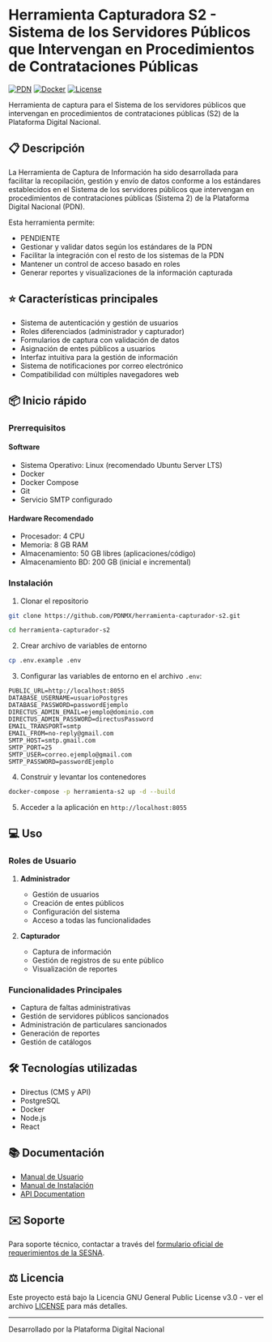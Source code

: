 # Herramienta Capturadora S2 - Sistema de los Servidores Públicos que Intervengan en Procedimientos de Contrataciones Públicas

[![PDN](https://img.shields.io/badge/PDN-S2-pink)](https://www.plataformadigitalnacional.org/)
[![Docker](https://img.shields.io/badge/Docker-Ready-brightgreen)]()
[![License](https://img.shields.io/badge/license-GNU%20General%20Public%20License%20v3.0-blue)]()

Herramienta de captura para el Sistema de los servidores públicos que intervengan en procedimientos de contrataciones públicas (S2) de la Plataforma Digital Nacional.

## 📋 Descripción

La Herramienta de Captura de Información ha sido desarrollada para facilitar la recopilación, gestión y envío de datos conforme a los estándares establecidos en el Sistema de los servidores públicos que intervengan en procedimientos de contrataciones públicas (Sistema 2) de la Plataforma Digital Nacional (PDN).

Esta herramienta permite:
- PENDIENTE 
- Gestionar y validar datos según los estándares de la PDN
- Facilitar la integración con el resto de los sistemas de la PDN
- Mantener un control de acceso basado en roles
- Generar reportes y visualizaciones de la información capturada

## ⭐ Características principales

- Sistema de autenticación y gestión de usuarios
- Roles diferenciados (administrador y capturador)
- Formularios de captura con validación de datos
- Asignación de entes públicos a usuarios
- Interfaz intuitiva para la gestión de información
- Sistema de notificaciones por correo electrónico
- Compatibilidad con múltiples navegadores web

## 📦 Inicio rápido

### Prerrequisitos

#### Software
- Sistema Operativo: Linux (recomendado Ubuntu Server LTS)
- Docker
- Docker Compose
- Git
- Servicio SMTP configurado

#### Hardware Recomendado
- Procesador: 4 CPU
- Memoria: 8 GB RAM
- Almacenamiento: 50 GB libres (aplicaciones/código)
- Almacenamiento BD: 200 GB (inicial e incremental)

### Instalación

1. Clonar el repositorio
```bash
git clone https://github.com/PDNMX/herramienta-capturador-s2.git

cd herramienta-capturador-s2
```

2. Crear archivo de variables de entorno
```bash
cp .env.example .env
```

3. Configurar las variables de entorno en el archivo `.env`:
```env
PUBLIC_URL=http://localhost:8055
DATABASE_USERNAME=usuarioPostgres
DATABASE_PASSWORD=passwordEjemplo
DIRECTUS_ADMIN_EMAIL=ejemplo@dominio.com
DIRECTUS_ADMIN_PASSWORD=directusPassword
EMAIL_TRANSPORT=smtp
EMAIL_FROM=no-reply@gmail.com
SMTP_HOST=smtp.gmail.com
SMTP_PORT=25
SMTP_USER=correo.ejemplo@gmail.com
SMTP_PASSWORD=passwordEjemplo
```

4. Construir y levantar los contenedores
```bash
docker-compose -p herramienta-s2 up -d --build
```

5. Acceder a la aplicación en `http://localhost:8055`

## 💻 Uso

### Roles de Usuario

1. **Administrador**
   - Gestión de usuarios
   - Creación de entes públicos
   - Configuración del sistema
   - Acceso a todas las funcionalidades

2. **Capturador**
   - Captura de información
   - Gestión de registros de su ente público
   - Visualización de reportes

### Funcionalidades Principales

- Captura de faltas administrativas
- Gestión de servidores públicos sancionados
- Administración de particulares sancionados
- Generación de reportes
- Gestión de catálogos

## 🛠️ Tecnologías utilizadas

- Directus (CMS y API)
- PostgreSQL
- Docker
- Node.js
- React

## 📚 Documentación

- [Manual de Usuario]()
- [Manual de Instalación]()
- [API Documentation]()

## ✉️ Soporte

Para soporte técnico, contactar a través del [formulario oficial de requerimientos de la SESNA](https://docs.google.com/forms/d/e/1FAIpQLSeaX8fdDP-XJpjazsDB9Utwthqsh-tUkykf7o_dJ99U45MIRQ/viewform).

## ⚖️ Licencia

Este proyecto está bajo la Licencia GNU General Public License v3.0 - ver el archivo [LICENSE](LICENSE) para más detalles.

---
Desarrollado por la Plataforma Digital Nacional